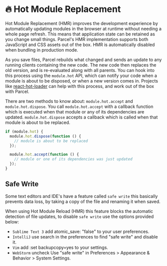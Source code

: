 # 🔥 Hot Module Replacement

Hot Module Replacement (HMR) improves the development experience by automatically updating modules in the browser at runtime without needing a whole page refresh. This means that application state can be retained as you change small things. Parcel's HMR implementation supports both JavaScript and CSS assets out of the box. HMR is automatically disabled when bundling in production mode.

As you save files, Parcel rebuilds what changed and sends an update to any running clients containing the new code. The new code then replaces the old version, and is re-evaluated along with all parents. You can hook into this process using the `module.hot` API, which can notify your code when a module is about to be disposed, or when a new version comes in. Projects like [react-hot-loader](https://github.com/gaearon/react-hot-loader) can help with this process, and work out of the box with Parcel.

There are two methods to know about: `module.hot.accept` and `module.hot.dispose`. You call `module.hot.accept` with a callback function which is executed when that module or any of its dependencies are updated. `module.hot.dispose` accepts a callback which is called when that module is about to be replaced.

```javascript
if (module.hot) {
  module.hot.dispose(function () {
    // module is about to be replaced
  });

  module.hot.accept(function () {
    // module or one of its dependencies was just updated
  });
}
```

## Safe Write
Some text editors and IDE's have a feature called `safe write` this basically prevents data loss, by taking a copy of the file and renaming it when saved.

When using Hot Module Reload (HMR) this feature blocks the automatic detection of file updates, to disable `safe write` use the options provided below:

* `Sublime Text 3` add atomic_save: "false" to your user preferences.
* `IntelliJ` use search in the preferences to find "safe write" and disable it.
* `Vim` add :set backupcopy=yes to your settings.
* `WebStorm` uncheck Use "safe write" in Preferences > Appearance & Behavior > System Settings.
